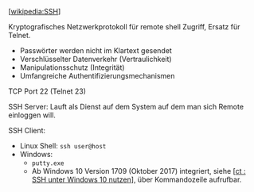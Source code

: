 [[wikipedia:SSH](https://en.wikipedia.org/wiki/Secure_Shell_Protocol)]

Kryptografisches Netzwerkprotokoll für remote shell Zugriff, Ersatz für Telnet.

- Passwörter werden nicht im Klartext gesendet
- Verschlüsselter Datenverkehr (Vertraulichkeit)
- Manipulationsschutz (Integrität)
- Umfangreiche Authentifizierungsmechanismen

TCP Port 22 (Telnet 23)

SSH Server: Lauft als Dienst auf dem System auf dem man sich Remote einloggen will.

SSH Client:

- Linux Shell: `ssh user@host`
- Windows:
  -  `putty.exe`
  - Ab Windows 10 Version 1709 (Oktober 2017) integriert, siehe [[ct : SSH unter Windows 10 nutzen](https://www.heise.de/tipps-tricks/SSH-unter-Windows-10-nutzen-4224757.html)], über Kommandozeile aufrufbar.

